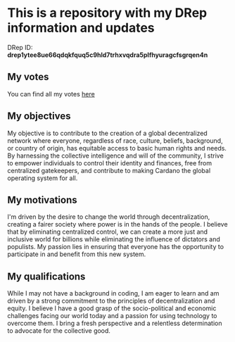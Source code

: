 # This is a repository with my DRep information and updates
DRep ID: **drep1ytee8ue66qdqkfquq5c9hld7trhxvqdra5plfhyuragcfsgrqen4n**

## My votes
You can find all my votes [here](https://github.com/jakubszyca/Cardano-Drep/tree/ebac4c15869c8040a4b68d4589f7d61f09980c9c/My%20votes)
## My objectives
My objective is to contribute to the creation of a global decentralized network where everyone, regardless of race, culture, beliefs, background, or country of origin, has equitable access to basic human rights and needs. By harnessing the collective intelligence and will of the community, I strive to empower individuals to control their identity and finances, free from centralized gatekeepers, and contribute to making Cardano the global operating system for all.
## My motivations
I'm driven by the desire to change the world through decentralization, creating a fairer society where power is in the hands of the people. I believe that by eliminating centralized control, we can create a more just and inclusive world for billions while eliminating the influence of dictators and populists. My passion lies in ensuring that everyone has the opportunity to participate in and benefit from this new system.
## My qualifications
While I may not have a background in coding, I am eager to learn and am driven by a strong commitment to the principles of decentralization and equity. I believe I have a good grasp of the socio-political and economic challenges facing our world today and a passion for using technology to overcome them. I bring a fresh perspective and a relentless determination to advocate for the collective good.
